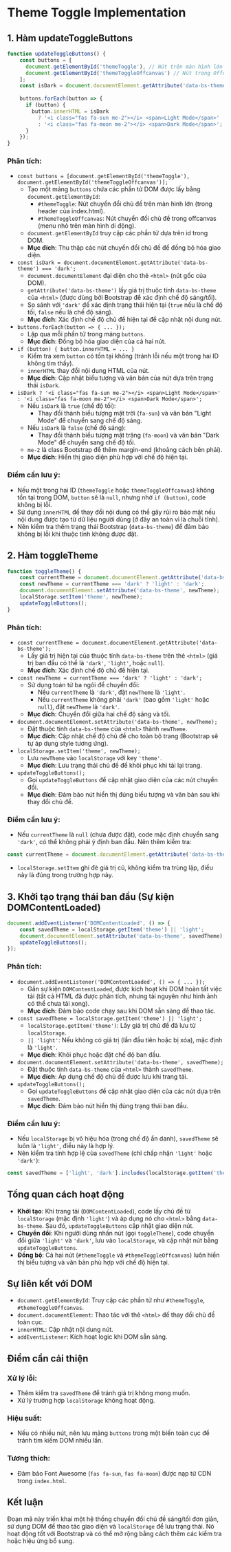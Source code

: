 # Theme Toggle Implementation

## 1. Hàm updateToggleButtons
```javascript
function updateToggleButtons() {
    const buttons = [
      document.getElementById('themeToggle'), // Nút trên màn hình lớn
      document.getElementById('themeToggleOffcanvas') // Nút trong Offcanvas
    ];
    const isDark = document.documentElement.getAttribute('data-bs-theme') === 'dark';
  
    buttons.forEach(button => {
      if (button) {
        button.innerHTML = isDark
          ? '<i class="fas fa-sun me-2"></i> <span>Light Mode</span>'
          : '<i class="fas fa-moon me-2"></i> <span>Dark Mode</span>';
      }
    });
}
```
### Phân tích:
- `const buttons = [document.getElementById('themeToggle'), document.getElementById('themeToggleOffcanvas')];`
  - Tạo một mảng `buttons` chứa các phần tử DOM được lấy bằng `document.getElementById`:
    - `#themeToggle`: Nút chuyển đổi chủ đề trên màn hình lớn (trong header của index.html).
    - `#themeToggleOffcanvas`: Nút chuyển đổi chủ đề trong offcanvas (menu nhỏ trên màn hình di động).
  - `document.getElementById` truy cập các phần tử dựa trên id trong DOM.
  - **Mục đích**: Thu thập các nút chuyển đổi chủ đề để đồng bộ hóa giao diện.
- `const isDark = document.documentElement.getAttribute('data-bs-theme') === 'dark';`
  - `document.documentElement` đại diện cho thẻ `<html>` (nút gốc của DOM).
  - `getAttribute('data-bs-theme')` lấy giá trị thuộc tính `data-bs-theme` của `<html>` (được dùng bởi Bootstrap để xác định chế độ sáng/tối).
  - So sánh với `'dark'` để xác định trạng thái hiện tại (`true` nếu là chế độ tối, `false` nếu là chế độ sáng).
  - **Mục đích**: Xác định chế độ chủ đề hiện tại để cập nhật nội dung nút.
- `buttons.forEach(button => { ... });`
  - Lặp qua mỗi phần tử trong mảng `buttons`.
  - **Mục đích**: Đồng bộ hóa giao diện của cả hai nút.
- `if (button) { button.innerHTML = ... }`
  - Kiểm tra xem `button` có tồn tại không (tránh lỗi nếu một trong hai ID không tìm thấy).
  - `innerHTML` thay đổi nội dung HTML của nút.
  - **Mục đích**: Cập nhật biểu tượng và văn bản của nút dựa trên trạng thái `isDark`.
- `isDark ? '<i class="fas fa-sun me-2"></i> <span>Light Mode</span>' : '<i class="fas fa-moon me-2"></i> <span>Dark Mode</span>';`
  - Nếu `isDark` là `true` (chế độ tối):
    - Thay đổi thành biểu tượng mặt trời (`fa-sun`) và văn bản "Light Mode" để chuyển sang chế độ sáng.
  - Nếu `isDark` là `false` (chế độ sáng):
    - Thay đổi thành biểu tượng mặt trăng (`fa-moon`) và văn bản "Dark Mode" để chuyển sang chế độ tối.
  - `me-2` là class Bootstrap để thêm margin-end (khoảng cách bên phải).
  - **Mục đích**: Hiển thị giao diện phù hợp với chế độ hiện tại.
### Điểm cần lưu ý:
- Nếu một trong hai ID (`themeToggle` hoặc `themeToggleOffcanvas`) không tồn tại trong DOM, `button` sẽ là `null`, nhưng nhờ `if (button)`, code không bị lỗi.
- Sử dụng `innerHTML` để thay đổi nội dung có thể gây rủi ro bảo mật nếu nội dung được tạo từ dữ liệu người dùng (ở đây an toàn vì là chuỗi tĩnh).
- Nên kiểm tra thêm trạng thái Bootstrap (`data-bs-theme`) để đảm bảo không bị lỗi khi thuộc tính không được đặt.

## 2. Hàm toggleTheme
```javascript
function toggleTheme() {
    const currentTheme = document.documentElement.getAttribute('data-bs-theme');
    const newTheme = currentTheme === 'dark' ? 'light' : 'dark';
    document.documentElement.setAttribute('data-bs-theme', newTheme);
    localStorage.setItem('theme', newTheme);
    updateToggleButtons();
}
```
### Phân tích:
- `const currentTheme = document.documentElement.getAttribute('data-bs-theme');`
  - Lấy giá trị hiện tại của thuộc tính `data-bs-theme` trên thẻ `<html>` (giá trị ban đầu có thể là `'dark'`, `'light'`, hoặc `null`).
  - **Mục đích**: Xác định chế độ chủ đề hiện tại.
- `const newTheme = currentTheme === 'dark' ? 'light' : 'dark';`
  - Sử dụng toán tử ba ngôi để chuyển đổi:
    - Nếu `currentTheme` là `'dark'`, đặt `newTheme` là `'light'`.
    - Nếu `currentTheme` không phải `'dark'` (bao gồm `'light'` hoặc `null`), đặt `newTheme` là `'dark'`.
  - **Mục đích**: Chuyển đổi giữa hai chế độ sáng và tối.
- `document.documentElement.setAttribute('data-bs-theme', newTheme);`
  - Đặt thuộc tính `data-bs-theme` của `<html>` thành `newTheme`.
  - **Mục đích**: Cập nhật chế độ chủ đề cho toàn bộ trang (Bootstrap sẽ tự áp dụng style tương ứng).
- `localStorage.setItem('theme', newTheme);`
  - Lưu `newTheme` vào `localStorage` với key `'theme'`.
  - **Mục đích**: Lưu trạng thái chủ đề để khôi phục khi tải lại trang.
- `updateToggleButtons();`
  - Gọi `updateToggleButtons` để cập nhật giao diện của các nút chuyển đổi.
  - **Mục đích**: Đảm bảo nút hiển thị đúng biểu tượng và văn bản sau khi thay đổi chủ đề.
### Điểm cần lưu ý:
- Nếu `currentTheme` là `null` (chưa được đặt), code mặc định chuyển sang `'dark'`, có thể không phải ý định ban đầu. Nên thêm kiểm tra:
```javascript
const currentTheme = document.documentElement.getAttribute('data-bs-theme') || 'light';
```
- `localStorage.setItem` ghi đè giá trị cũ, không kiểm tra trùng lặp, điều này là đúng trong trường hợp này.

## 3. Khởi tạo trạng thái ban đầu (Sự kiện DOMContentLoaded)
```javascript
document.addEventListener('DOMContentLoaded', () => {
    const savedTheme = localStorage.getItem('theme') || 'light';
    document.documentElement.setAttribute('data-bs-theme', savedTheme);
    updateToggleButtons();
});
```
### Phân tích:
- `document.addEventListener('DOMContentLoaded', () => { ... });`
  - Gắn sự kiện `DOMContentLoaded`, được kích hoạt khi DOM hoàn tất việc tải (tất cả HTML đã được phân tích, nhưng tài nguyên như hình ảnh có thể chưa tải xong).
  - **Mục đích**: Đảm bảo code chạy sau khi DOM sẵn sàng để thao tác.
- `const savedTheme = localStorage.getItem('theme') || 'light';`
  - `localStorage.getItem('theme')`: Lấy giá trị chủ đề đã lưu từ `localStorage`.
  - `|| 'light'`: Nếu không có giá trị (lần đầu tiên hoặc bị xóa), mặc định là `'light'`.
  - **Mục đích**: Khôi phục hoặc đặt chế độ ban đầu.
- `document.documentElement.setAttribute('data-bs-theme', savedTheme);`
  - Đặt thuộc tính `data-bs-theme` của `<html>` thành `savedTheme`.
  - **Mục đích**: Áp dụng chế độ chủ đề được lưu khi trang tải.
- `updateToggleButtons();`
  - Gọi `updateToggleButtons` để cập nhật giao diện của các nút dựa trên `savedTheme`.
  - **Mục đích**: Đảm bảo nút hiển thị đúng trạng thái ban đầu.
### Điểm cần lưu ý:
- Nếu `localStorage` bị vô hiệu hóa (trong chế độ ẩn danh), `savedTheme` sẽ luôn là `'light'`, điều này là hợp lý.
- Nên kiểm tra tính hợp lệ của `savedTheme` (chỉ chấp nhận `'light'` hoặc `'dark'`):
```javascript
const savedTheme = ['light', 'dark'].includes(localStorage.getItem('theme')) ? localStorage.getItem('theme') : 'light';
```

## Tổng quan cách hoạt động
- **Khởi tạo**: Khi trang tải (`DOMContentLoaded`), code lấy chủ đề từ `localStorage` (mặc định `'light'`) và áp dụng nó cho `<html>` bằng `data-bs-theme`. Sau đó, `updateToggleButtons` cập nhật giao diện nút.
- **Chuyển đổi**: Khi người dùng nhấn nút (gọi `toggleTheme`), code chuyển đổi giữa `'light'` và `'dark'`, lưu vào `localStorage`, và cập nhật nút bằng `updateToggleButtons`.
- **Đồng bộ**: Cả hai nút (`#themeToggle` và `#themeToggleOffcanvas`) luôn hiển thị biểu tượng và văn bản phù hợp với chế độ hiện tại.

## Sự liên kết với DOM
- `document.getElementById`: Truy cập các phần tử như `#themeToggle`, `#themeToggleOffcanvas`.
- `document.documentElement`: Thao tác với thẻ `<html>` để thay đổi chủ đề toàn cục.
- `innerHTML`: Cập nhật nội dung nút.
- `addEventListener`: Kích hoạt logic khi DOM sẵn sàng.

## Điểm cần cải thiện
### Xử lý lỗi:
- Thêm kiểm tra `savedTheme` để tránh giá trị không mong muốn.
- Xử lý trường hợp `localStorage` không hoạt động.
### Hiệu suất:
- Nếu có nhiều nút, nên lưu mảng `buttons` trong một biến toàn cục để tránh tìm kiếm DOM nhiều lần.
### Tương thích:
- Đảm bảo Font Awesome (`fas fa-sun`, `fas fa-moon`) được nạp từ CDN trong `index.html`.

## Kết luận
Đoạn mã này triển khai một hệ thống chuyển đổi chủ đề sáng/tối đơn giản, sử dụng DOM để thao tác giao diện và `localStorage` để lưu trạng thái. Nó hoạt động tốt với Bootstrap và có thể mở rộng bằng cách thêm các kiểm tra hoặc hiệu ứng bổ sung.